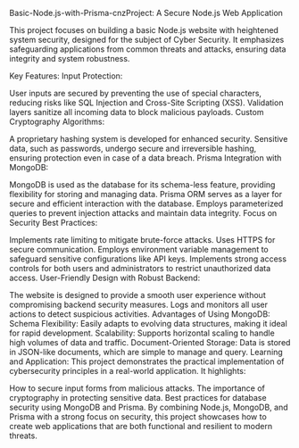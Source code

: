 Basic-Node.js-with-Prisma-cnzProject: A Secure Node.js Web Application

This project focuses on building a basic Node.js website with heightened system security, designed for the subject of Cyber Security. It emphasizes safeguarding applications from common threats and attacks, ensuring data integrity and system robustness.

Key Features:
Input Protection:

User inputs are secured by preventing the use of special characters, reducing risks like SQL Injection and Cross-Site Scripting (XSS).
Validation layers sanitize all incoming data to block malicious payloads.
Custom Cryptography Algorithms:

A proprietary hashing system is developed for enhanced security.
Sensitive data, such as passwords, undergo secure and irreversible hashing, ensuring protection even in case of a data breach.
Prisma Integration with MongoDB:

MongoDB is used as the database for its schema-less feature, providing flexibility for storing and managing data.
Prisma ORM serves as a layer for secure and efficient interaction with the database.
Employs parameterized queries to prevent injection attacks and maintain data integrity.
Focus on Security Best Practices:

Implements rate limiting to mitigate brute-force attacks.
Uses HTTPS for secure communication.
Employs environment variable management to safeguard sensitive configurations like API keys.
Implements strong access controls for both users and administrators to restrict unauthorized data access.
User-Friendly Design with Robust Backend:

The website is designed to provide a smooth user experience without compromising backend security measures.
Logs and monitors all user actions to detect suspicious activities.
Advantages of Using MongoDB:
Schema Flexibility: Easily adapts to evolving data structures, making it ideal for rapid development.
Scalability: Supports horizontal scaling to handle high volumes of data and traffic.
Document-Oriented Storage: Data is stored in JSON-like documents, which are simple to manage and query.
Learning and Application:
This project demonstrates the practical implementation of cybersecurity principles in a real-world application. It highlights:

How to secure input forms from malicious attacks.
The importance of cryptography in protecting sensitive data.
Best practices for database security using MongoDB and Prisma.
By combining Node.js, MongoDB, and Prisma with a strong focus on security, this project showcases how to create web applications that are both functional and resilient to modern threats.

